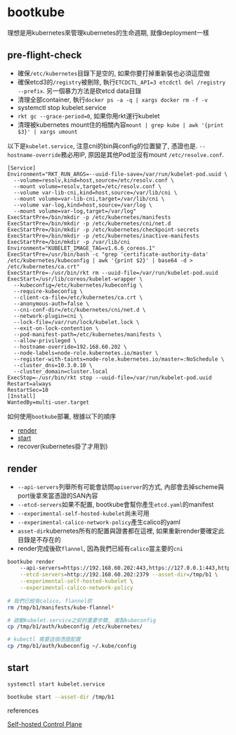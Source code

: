 # bootkube

理想是用kubernetes來管理kubernetes的生命週期, 就像deployment一樣

## pre-flight-check

- 確保`/etc/kubernetes`目錄下是空的, 如果你要打掉重新裝也必須這麼做
- 確保etcd3的`/registry`被刪除, 執行`ETCDCTL_API=3 etcdctl del /registry --prefix`. 另一個暴力方法是砍etcd data目錄
- 清理全部container, 執行`docker ps -a -q | xargs docker rm -f -v`
- systemctl stop kubelet.service
- `rkt gc --grace-period=0`, 如果你用rkt運行kubelet
- 清理被kubernetes mount住的相關內容`mount | grep kube | awk '{print $3}' | xargs umount`

以下是`kubelet.service`, 注意cni的bin與config的位置變了, 憑證也是. `--hostname-override`務必用IP, 原因是其他Pod並沒有mount `/etc/resolve.conf`.

```
[Service]
Environment="RKT_RUN_ARGS=--uuid-file-save=/var/run/kubelet-pod.uuid \
  --volume=resolv,kind=host,source=/etc/resolv.conf \
  --mount volume=resolv,target=/etc/resolv.conf \
  --volume var-lib-cni,kind=host,source=/var/lib/cni \
  --mount volume=var-lib-cni,target=/var/lib/cni \
  --volume var-log,kind=host,source=/var/log \
  --mount volume=var-log,target=/var/log"
ExecStartPre=/bin/mkdir -p /etc/kubernetes/manifests
ExecStartPre=/bin/mkdir -p /etc/kubernetes/cni/net.d
ExecStartPre=/bin/mkdir -p /etc/kubernetes/checkpoint-secrets
ExecStartPre=/bin/mkdir -p /etc/kubernetes/inactive-manifests
ExecStartPre=/bin/mkdir -p /var/lib/cni
Environment="KUBELET_IMAGE_TAG=v1.6.6_coreos.1"
ExecStartPre=/usr/bin/bash -c "grep 'certificate-authority-data' /etc/kubernetes/kubeconfig | awk '{print $2}' | base64 -d > /etc/kubernetes/ca.crt"
ExecStartPre=-/usr/bin/rkt rm --uuid-file=/var/run/kubelet-pod.uuid
ExecStart=/usr/lib/coreos/kubelet-wrapper \
  --kubeconfig=/etc/kubernetes/kubeconfig \
  --require-kubeconfig \
  --client-ca-file=/etc/kubernetes/ca.crt \
  --anonymous-auth=false \
  --cni-conf-dir=/etc/kubernetes/cni/net.d \
  --network-plugin=cni \
  --lock-file=/var/run/lock/kubelet.lock \
  --exit-on-lock-contention \
  --pod-manifest-path=/etc/kubernetes/manifests \
  --allow-privileged \
  --hostname-override=192.168.60.202 \
  --node-labels=node-role.kubernetes.io/master \
  --register-with-taints=node-role.kubernetes.io/master=:NoSchedule \
  --cluster_dns=10.3.0.10 \
  --cluster_domain=cluster.local
ExecStop=-/usr/bin/rkt stop --uuid-file=/var/run/kubelet-pod.uuid
Restart=always
RestartSec=10
[Install]
WantedBy=multi-user.target

```

如何使用`bootkube`部署, 根據以下的順序

- [render](#render)
- [start](#start)
- recover(kubernetes掛了才用到)

## render

- `--api-servers`列舉所有可能會訪問`apiserver`的方式, 內部會去掉scheme與port後拿來當憑證的SAN內容
- `--etcd-servers`如果不配置, bootkube會幫你產生`etcd.yaml`的manifest
- `--experimental-self-hosted-kubelet`尚未可用
- `--experimental-calico-network-policy`產生calico的yaml
- `asset-dir`kubernetes所有的配置與證書都在這裡, 如果重新render要確定此目錄是不存在的
- render完成後砍`flannel`, 因為我們已經有`calico`當主要的`cni`

```bash
bootkube render 
    --api-servers=https://192.168.60.202:443,https://127.0.0.1:443,https://localhost:443 \
    --etcd-servers=http://192.168.60.202:2379 --asset-dir=/tmp/b1 \
    --experimental-self-hosted-kubelet \
    --experimental-calico-network-policy
    
# 我們已經有calico, flannel砍
rm /tmp/b1/manifests/kube-flannel*

# 啟動kubelet.service之前的重要步驟, 複製kubeconfig
cp /tmp/b1/auth/kubeconfig /etc/kubernetes/

# kubectl 需要這個憑證配置
cp /tmp/b1/auth/kubeconfig ~/.kube/config
```

## start

```bash
systemctl start kubelet.service

bootkube start --asset-dir /tmp/b1

```

references

[Self-hosted Control Plane](https://github.com/kubernetes/community/blob/master/contributors/design-proposals/self-hosted-kubernetes.md)

